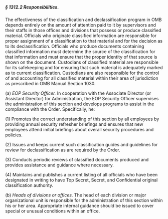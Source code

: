 ##### § 1312.2 Responsibilities. #####

The effectiveness of the classification and declassification program in OMB depends entirely on the amount of attention paid to it by supervisors and their staffs in those offices and divisions that possess or produce classified material. Officials who originate classified information are responsible for proper assignment of a classification to that material and for the decision as to its declassification. Officials who produce documents containing classified information must determine the source of the classification for that information and must ensure that the proper identity of that source is shown on the document. Custodians of classified material are responsible for its safekeeping and for ensuring that such material is adequately marked as to current classification. Custodians are also responsible for the control of and accounting for all classified material within their area of jurisdiction as prescribed in OMB Manual Section 1030.

(a) *EOP Security Officer.* In cooperation with the Associate Director (or Assistant Director) for Administration, the EOP Security Officer supervises the administration of this section and develops programs to assist in the compliance with the Order. Specifically, he:

(1) Promotes the correct understanding of this section by all employees by providing annual security refresher briefings and ensures that new employees attend initial briefings about overall security procedures and policies.

(2) Issues and keeps current such classification guides and guidelines for review for declassification as are required by the Order.

(3) Conducts periodic reviews of classified documents produced and provides assistance and guidance where necessary.

(4) Maintains and publishes a current listing of all officials who have been designated in writing to have Top Secret, Secret, and Confidential original classification authority.

(b) *Heads of divisions or offices.* The head of each division or major organizational unit is responsible for the administration of this section within his or her area. Appropriate internal guidance should be issued to cover special or unusual conditions within an office.